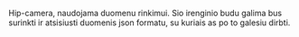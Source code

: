 Hip-camera, naudojama duomenu rinkimui. Sio irenginio budu galima bus surinkti ir atsisiusti duomenis json formatu, su kuriais as po to galesiu dirbti.
